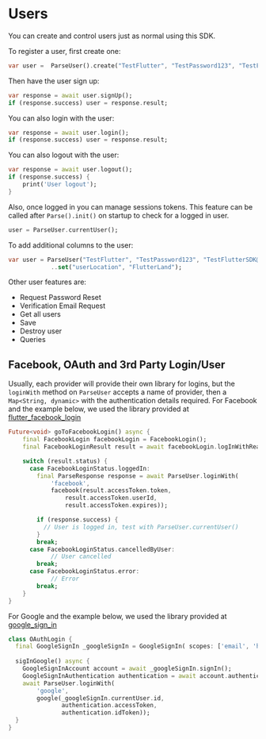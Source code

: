 # Users
You can create and control users just as normal using this SDK.

To register a user, first create one:

```dart
var user =  ParseUser().create("TestFlutter", "TestPassword123", "TestFlutterSDK@gmail.com");
```
Then have the user sign up:

```dart
var response = await user.signUp();
if (response.success) user = response.result;
```

You can also login with the user:

```dart
var response = await user.login();
if (response.success) user = response.result;
```

You can also logout with the user:

```dart
var response = await user.logout();
if (response.success) {
    print('User logout');
}
```

Also, once logged in you can manage sessions tokens. This feature can be called after `Parse().init()` on startup to check for a logged in user.

```dart
user = ParseUser.currentUser();
```

To add additional columns to the user:

```dart
var user = ParseUser("TestFlutter", "TestPassword123", "TestFlutterSDK@gmail.com")
            ..set("userLocation", "FlutterLand");
```

Other user features are:
* Request Password Reset
* Verification Email Request
* Get all users
* Save
* Destroy user
* Queries

## Facebook, OAuth and 3rd Party Login/User
Usually, each provider will provide their own library for logins, but the `loginWith` method on `ParseUser` accepts a name of provider, then a `Map<String, dynamic>` with the authentication details required.
For Facebook and the example below, we used the library provided at [flutter_facebook_login](https://pub.dev/packages/flutter_facebook_login)

```dart
Future<void> goToFacebookLogin() async {
    final FacebookLogin facebookLogin = FacebookLogin();
    final FacebookLoginResult result = await facebookLogin.logInWithReadPermissions(['email']);

    switch (result.status) {
      case FacebookLoginStatus.loggedIn:
        final ParseResponse response = await ParseUser.loginWith(
            'facebook',
            facebook(result.accessToken.token,
                result.accessToken.userId,
                result.accessToken.expires));

        if (response.success) {
          // User is logged in, test with ParseUser.currentUser()
        }
        break;
      case FacebookLoginStatus.cancelledByUser:
            // User cancelled
        break;
      case FacebookLoginStatus.error:
            // Error
        break;
    }
}
```

For Google and the example below, we used the library provided at [google_sign_in](https://pub.dev/packages/google_sign_in)

```dart
class OAuthLogin {
  final GoogleSignIn _googleSignIn = GoogleSignIn( scopes: ['email', 'https://www.googleapis.com/auth/contacts.readonly'] );
  
  sigInGoogle() async {
    GoogleSignInAccount account = await _googleSignIn.signIn();
    GoogleSignInAuthentication authentication = await account.authentication;
    await ParseUser.loginWith(
        'google',
        google(_googleSignIn.currentUser.id, 
               authentication.accessToken, 
               authentication.idToken));
  }
}
```